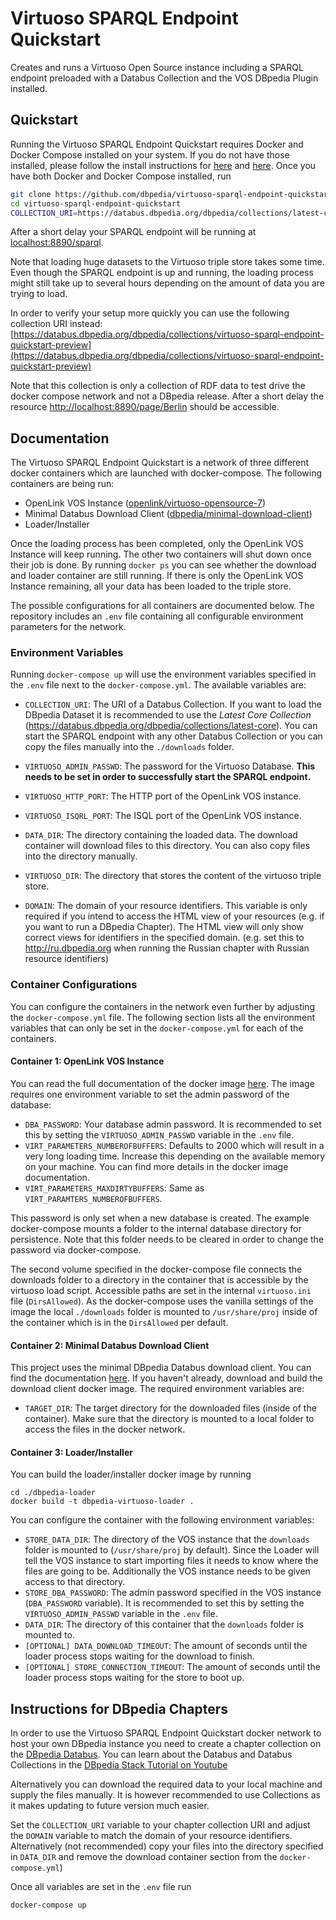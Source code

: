 # Virtuoso SPARQL Endpoint Quickstart

Creates and runs a Virtuoso Open Source instance including a SPARQL endpoint preloaded with a Databus Collection and the VOS DBpedia Plugin installed.

## Quickstart

Running the Virtuoso SPARQL Endpoint Quickstart requires Docker and Docker Compose installed on your system. If you do not have those installed, please follow the install instructions for [here](https://docs.docker.com/engine/install/) and [here](https://docs.docker.com/compose/install/). Once you have both Docker and Docker Compose installed, run

``` bash
git clone https://github.com/dbpedia/virtuoso-sparql-endpoint-quickstart.git
cd virtuoso-sparql-endpoint-quickstart
COLLECTION_URI=https://databus.dbpedia.org/dbpedia/collections/latest-core VIRTUOSO_ADMIN_PASSWD=password docker-compose up
```

After a short delay your SPARQL endpoint will be running at [localhost:8890/sparql](localhost:8890/sparql). 

Note that loading huge datasets to the Virtuoso triple store takes some time. Even though the SPARQL endpoint is up and running, the loading process might still take up to several hours depending on the amount of data you are trying to load. 

In order to verify your setup more quickly you can use the following collection URI instead: 
[https://databus.dbpedia.org/dbpedia/collections/virtuoso-sparql-endpoint-quickstart-preview](https://databus.dbpedia.org/dbpedia/collections/virtuoso-sparql-endpoint-quickstart-preview)

Note that this collection is only a collection of RDF data to test drive the docker compose network and not a DBpedia release. After a short delay the resource [http://localhost:8890/page/Berlin](http://localhost:8890/page/Berlin) should be accessible. 

## Documentation

The Virtuoso SPARQL Endpoint Quickstart is a network of three different docker containers which are launched with docker-compose. The following containers are being run:

* OpenLink VOS Instance ([openlink/virtuoso-opensource-7](https://hub.docker.com/r/openlink/virtuoso-opensource-7))
* Minimal Databus Download Client ([dbpedia/minimal-download-client](https://hub.docker.com/repository/docker/dbpedia/minimal-download-client))
* Loader/Installer

Once the loading process has been completed, only the OpenLink VOS Instance will keep running. The other two containers will shut down once their job is done. By running `docker ps` you can see whether the download and loader container are still running. If there is only the OpenLink VOS Instance remaining, all your data has been loaded to the triple store.

The possible configurations for all containers are documented below. The repository includes an `.env` file containing all configurable environment parameters for the network.

### Environment Variables

Running `docker-compose up` will use the environment variables specified in the `.env` file next to the `docker-compose.yml`. The available variables are:

* `COLLECTION_URI`: The URI of a Databus Collection. If you want to load the DBpedia Dataset it is recommended to use the *Latest Core Collection* 
  (https://databus.dbpedia.org/dbpedia/collections/latest-core). You can start the SPARQL endpoint with any other Databus Collection or you can copy the files manually into the `./downloads` folder.

* `VIRTUOSO_ADMIN_PASSWD`: The password for the Virtuoso Database. **This needs to be set in order to successfully start the SPARQL endpoint.**

* `VIRTUOSO_HTTP_PORT`: The HTTP port of the OpenLink VOS instance.

* `VIRTUOSO_ISQRL_PORT`: The ISQL port of the OpenLink VOS instance.

* `DATA_DIR`: The directory containing the loaded data. The download container will download files to this directory. You can also copy files into the directory manually.

* `VIRTUOSO_DIR`: The directory that stores the content of the virtuoso triple store.

* `DOMAIN`: The domain of your resource identifiers. This variable is only required if you intend to access the HTML view of your resources (e.g. if you want to run a DBpedia Chapter). The HTML view will only show correct views for identifiers in the specified domain. 
  (e.g. set this to http://ru.dbpedia.org when running the Russian chapter with Russian resource identifiers)

  

### Container Configurations

You can configure the containers in the network even further by adjusting the `docker-compose.yml` file. The following section lists all the environment variables that can only be set in the `docker-compose.yml` for each of the containers.

#### Container 1: OpenLink VOS Instance

You can read the full documentation of the docker image [here](https://hub.docker.com/r/openlink/virtuoso-opensource-7). The image requires one environment variable to set the admin password of the database:

* `DBA_PASSWORD`: Your database admin password. It is recommended to set this by setting the `VIRTUOSO_ADMIN_PASSWD` variable in the `.env` file. 
* `VIRT_PARAMETERS_NUMBEROFBUFFERS`: Defaults to 2000 which will result in a very long loading time. Increase this depending on the available memory on your machine. You can find more details in the docker image documentation.
* `VIRT_PARAMETERS_MAXDIRTYBUFFERS`: Same as `VIRT_PARAMTERS_NUMBEROFBUFFERS`.

This password is only set when a new database is created. The example docker-compose mounts a folder to the internal database directory for persistence. Note that this folder needs to be cleared in order to change the password via docker-compose.

The second volume specified in the docker-compose file connects the downloads folder to a directory in the container that is
accessible by the virtuoso load script. Accessible paths are set in the internal `virtuoso.ini` file (`DirsAllowed`). As the
docker-compose uses the vanilla settings of the image the local `./downloads` folder is mounted to `/usr/share/proj` inside of the container which is in the `DirsAllowed` per default.

#### Container 2: Minimal Databus Download Client

This project uses the minimal DBpedia Databus download client. You can find the documentation [here](https://github.com/dbpedia/minimal-download-client). If you haven't already, download and build the download client docker image. The required environment variables are:

* `TARGET_DIR`: The target directory for the downloaded files (inside of the container). Make sure that the directory is mounted to a local folder to access the files in the docker network.

#### Container 3: Loader/Installer

You can build the loader/installer docker image by running

```
cd ./dbpedia-loader
docker build -t dbpedia-virtuoso-loader .
```

You can configure the container with the following environment variables:

* `STORE_DATA_DIR`: The directory of the VOS instance that the `downloads` folder is mounted to (`/usr/share/proj` by default). Since the Loader will tell the VOS instance to start importing files it needs to know where the files are going to be. Additionally the VOS instance needs to be given access to that directory. 
* `STORE_DBA_PASSWORD`: The admin password specified in the VOS instance (`DBA_PASSWORD` variable).  It is recommended to set this by setting the `VIRTUOSO_ADMIN_PASSWD` variable in the `.env` file. 
* `DATA_DIR`: The directory of this container that the `downloads` folder is mounted to.
* `[OPTIONAL] DATA_DOWNLOAD_TIMEOUT`: The amount of seconds until the loader process stops waiting for the download to finish.
* `[OPTIONAL] STORE_CONNECTION_TIMEOUT`: The amount of seconds until the loader process stops waiting for the store to boot up.



## Instructions for DBpedia Chapters

In order to use the Virtuoso SPARQL Endpoint Quickstart docker network to host your own DBpedia instance you need to create a chapter collection on the [DBpedia Databus](https://databus.dbpedia.org/). You can learn about the Databus and Databus Collections in the [DBpedia Stack Tutorial on Youtube](https://www.youtube.com/watch?v=NrUK0Hs-ZpQ)

Alternatively you can download the required data to your local machine and supply the files manually. It is however recommended to use Collections as it makes updating to future version much easier.

Set the `COLLECTION_URI` variable to your chapter collection URI and adjust the `DOMAIN` variable to match the domain of your resource identifiers. Alternatively (not recommended) copy your files into the directory specified in `DATA_DIR` and remove the download container section from the `docker-compose.yml`)

Once all variables are set in the `.env` file run

````docker-compose up
docker-compose up
````







